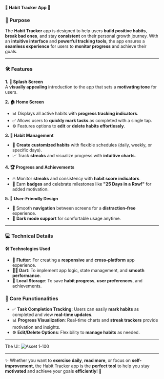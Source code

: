 **🌟 Habit Tracker App 🌟**

### 🚀 Purpose
The **Habit Tracker** app is designed to help users **build positive habits**, **break bad ones**, and stay **consistent** on their personal growth journey. With an **intuitive interface** and **powerful tracking tools**, the app ensures a **seamless experience** for users to **monitor progress** and achieve their goals.

---

### 🛠️ Features

**1. 🎉 Splash Screen**  
A **visually appealing** introduction to the app that sets a **motivating tone** for users.

**2. 🏠 Home Screen**  
- 📊 Displays all active habits with **progress tracking indicators**.
- ✅ Allows users to **quickly mark tasks** as completed with a single tap.
- ⚙️ Features options to **edit** or **delete habits effortlessly**.

**3. 📅 Habit Management**  
- 📝 **Create customized habits** with flexible schedules (daily, weekly, or specific days).  
- 📈 Track **streaks** and visualize progress with **intuitive charts**.

**4. 🏆 Progress and Achievements**  
- 🔥 Monitor **streaks** and consistency with **habit score indicators**.  
- 🏅 Earn **badges** and celebrate milestones like **"25 Days in a Row!"** for added motivation.

**5. 🎨 User-Friendly Design**  
- 🧭 Smooth **navigation** between screens for a **distraction-free** experience.  
- 🌙 **Dark mode support** for comfortable usage anytime.

---

### 💻 Technical Details

**🛠️ Technologies Used**  
- 🚀 **Flutter**: For creating a **responsive** and **cross-platform** app experience.
- 🧑‍💻 **Dart**: To implement app logic, state management, and **smooth performance**.
- 💾 **Local Storage**: To save **habit progress**, **user preferences**, and achievements.

### 🔑 Core Functionalities
- ✅ **Task Completion Tracking**: Users can easily **mark habits** as completed and view **real-time updates**.  
- 📊 **Progress Visualization**: Real-time charts and **streak trackers** provide motivation and insights.  
- ⚙️ **Edit/Delete Options**: Flexibility to **manage habits** as needed.

---
The UI:
![Asset 1-100](https://github.com/user-attachments/assets/f8ed6da9-5c9d-4c45-bdfb-f9120cd1b119)

---
✨ Whether you want to **exercise daily**, **read more**, or focus on **self-improvement**, the Habit Tracker app is the **perfect tool** to help you stay **motivated** and achieve your goals **efficiently**! 💪

